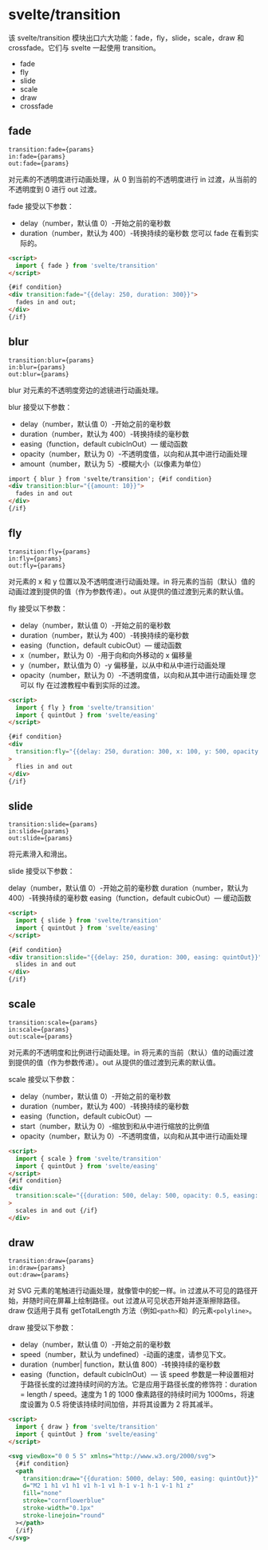 # svelte/transition

该 svelte/transition 模块出口六大功能：fade，fly，slide，scale，draw 和 crossfade。它们与 svelte 一起使用 transition。

- fade
- fly
- slide
- scale
- draw
- crossfade

## fade

```text
transition:fade={params}
in:fade={params}
out:fade={params}
```

对元素的不透明度进行动画处理，从 0 到当前的不透明度进行 in 过渡，从当前的不透明度到 0 进行 out 过渡。

fade 接受以下参数：

- delay（number，默认值 0）-开始之前的毫秒数
- duration（number，默认为 400）-转换持续的毫秒数
  您可以 fade 在看到实际的。

```html
<script>
  import { fade } from 'svelte/transition'
</script>

{#if condition}
<div transition:fade="{{delay: 250, duration: 300}}">
  fades in and out;
</div>
{/if}
```

## blur

```text
transition:blur={params}
in:blur={params}
out:blur={params}
```

blur 对元素的不透明度旁边的滤镜进行动画处理。

blur 接受以下参数：

- delay（number，默认值 0）-开始之前的毫秒数
- duration（number，默认为 400）-转换持续的毫秒数
- easing（function，default cubicInOut）— 缓动函数
- opacity（number，默认为 0）-不透明度值，以向和从其中进行动画处理
- amount（number，默认为 5）-模糊大小（以像素为单位）

```html
import { blur } from 'svelte/transition'; {#if condition}
<div transition:blur="{{amount: 10}}">
  fades in and out
</div>
{/if}
```

## fly

```text
transition:fly={params}
in:fly={params}
out:fly={params}
```

对元素的 x 和 y 位置以及不透明度进行动画处理。in 将元素的当前（默认）值的动画过渡到提供的值（作为参数传递）。out 从提供的值过渡到元素的默认值。

fly 接受以下参数：

- delay（number，默认值 0）-开始之前的毫秒数
- duration（number，默认为 400）-转换持续的毫秒数
- easing（function，default cubicOut）— 缓动函数
- x（number，默认为 0）-用于向和向外移动的 x 偏移量
- y（number，默认值为 0）-y 偏移量，以从中和从中进行动画处理
- opacity（number，默认为 0）-不透明度值，以向和从其中进行动画处理
  您可以 fly 在过渡教程中看到实际的过渡。

```html
<script>
  import { fly } from 'svelte/transition'
  import { quintOut } from 'svelte/easing'
</script>

{#if condition}
<div
  transition:fly="{{delay: 250, duration: 300, x: 100, y: 500, opacity: 0.5, easing: quintOut}}"
>
  flies in and out
</div>
{/if}
```

## slide

```text
transition:slide={params}
in:slide={params}
out:slide={params}
```

将元素滑入和滑出。

slide 接受以下参数：

delay（number，默认值 0）-开始之前的毫秒数
duration（number，默认为 400）-转换持续的毫秒数
easing（function，default cubicOut）— 缓动函数

```html
<script>
  import { slide } from 'svelte/transition'
  import { quintOut } from 'svelte/easing'
</script>

{#if condition}
<div transition:slide="{{delay: 250, duration: 300, easing: quintOut}}">
  slides in and out
</div>
{/if}
```

## scale

```text
transition:scale={params}
in:scale={params}
out:scale={params}
```

对元素的不透明度和比例进行动画处理。in 将元素的当前（默认）值的动画过渡到提供的值（作为参数传递）。out 从提供的值过渡到元素的默认值。

scale 接受以下参数：

- delay（number，默认值 0）-开始之前的毫秒数
- duration（number，默认为 400）-转换持续的毫秒数
- easing（function，default cubicOut）—
- start（number，默认为 0）-缩放到和从中进行缩放的比例值
- opacity（number，默认为 0）-不透明度值，以向和从其中进行动画处理

```html
<script>
  import { scale } from 'svelte/transition'
  import { quintOut } from 'svelte/easing'
</script>
{#if condition}
<div
  transition:scale="{{duration: 500, delay: 500, opacity: 0.5, easing: quintOut}}"
>
  scales in and out {/if}
</div>
```

## draw

```text
transition:draw={params}
in:draw={params}
out:draw={params}
```

对 SVG 元素的笔触进行动画处理，就像管中的蛇一样。in 过渡从不可见的路径开始，并随时间在屏幕上绘制路径。out 过渡从可见状态开始并逐渐擦除路径。draw 仅适用于具有 getTotalLength 方法（例如`<path>`和）的元素`<polyline>`。

draw 接受以下参数：

- delay（number，默认值 0）-开始之前的毫秒数
- speed（number，默认为 undefined）-动画的速度，请参见下文。
- duration（number| function，默认值 800）-转换持续的毫秒数
- easing（function，default cubicInOut）—
  该 speed 参数是一种设置相对于路径长度的过渡持续时间的方法。它是应用于路径长度的修饰符：duration = length / speed。速度为 1 的 1000 像素路径的持续时间为 1000ms，将速度设置为 0.5 将使该持续时间加倍，并将其设置为 2 将其减半。

```html
<script>
  import { draw } from 'svelte/transition'
  import { quintOut } from 'svelte/easing'
</script>
```

```xml
<svg viewBox="0 0 5 5" xmlns="http://www.w3.org/2000/svg">
  {#if condition}
  <path
    transition:draw="{{duration: 5000, delay: 500, easing: quintOut}}"
    d="M2 1 h1 v1 h1 v1 h-1 v1 h-1 v-1 h-1 v-1 h1 z"
    fill="none"
    stroke="cornflowerblue"
    stroke-width="0.1px"
    stroke-linejoin="round"
  ></path>
  {/if}
</svg>
```
